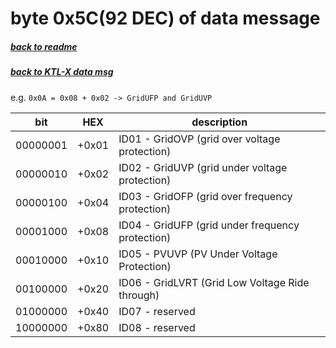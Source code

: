 # byte 0x5C(92 DEC) of data message
##### [back to readme](../README.md#data-messages)
##### [back to KTL-X data msg](decode_data_KTL-X.md)

e.g. `0x0A = 0x08 + 0x02 -> GridUFP and GridUVP`

| bit      	| HEX   	| description                                      	|
|----------	|-------	|--------------------------------------------------	|
| 00000001 	| +0x01 	| ID01 - GridOVP (grid over voltage protection)    	|
| 00000010 	| +0x02 	| ID02 - GridUVP (grid under voltage protection)   	|
| 00000100 	| +0x04 	| ID03 - GridOFP (grid over frequency protection)  	|
| 00001000 	| +0x08 	| ID04 - GridUFP (grid under frequency protection) 	|
| 00010000 	| +0x10 	| ID05 - PVUVP (PV Under Voltage Protection)       	|
| 00100000 	| +0x20 	| ID06 - GridLVRT (Grid Low Voltage Ride through)  	|
| 01000000 	| +0x40 	| ID07 - reserved                                  	|
| 10000000 	| +0x80 	| ID08 - reserved                                  	|
